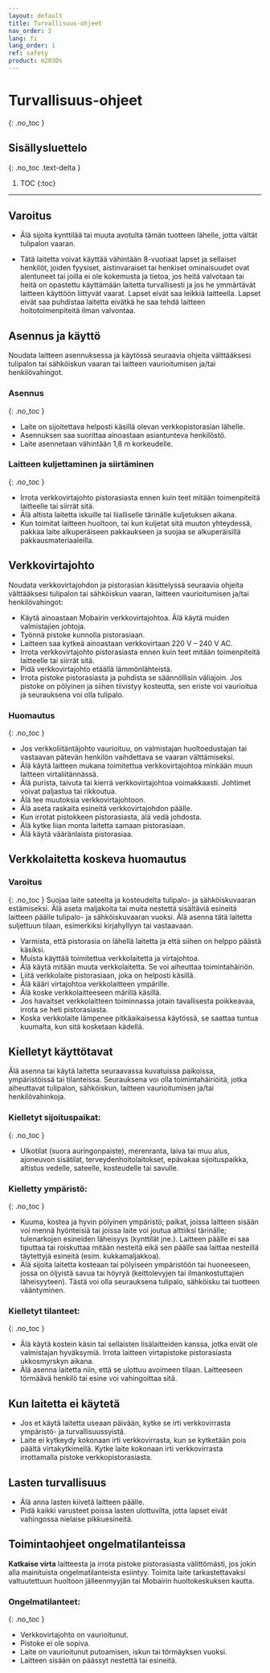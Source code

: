 ```yaml
---
layout: default
title: Turvallisuus-ohjeet
nav_order: 2
lang: fi
lang_order: 1
ref: safety
product: m2030s
---
```


# Turvallisuus-ohjeet
{: .no_toc }

## Sisällysluettelo
{: .no_toc .text-delta }

1. TOC
{:toc}

---

## Varoitus
- Älä sijoita kynttilää tai muuta avotulta tämän tuotteen lähelle, jotta vältät tulipalon vaaran.

- Tätä laitetta voivat käyttää vähintään 8-vuotiaat lapset ja sellaiset henkilöt, joiden fyysiset, aistinvaraiset tai henkiset ominaisuudet ovat alentuneet tai joilla ei ole kokemusta ja tietoa, jos heitä valvotaan tai heitä on opastettu käyttämään laitetta turvallisesti ja jos he ymmärtävät laitteen käyttöön liittyvät vaarat. Lapset eivät saa leikkiä laitteella. Lapset eivät saa puhdistaa laitetta eivätkä he saa tehdä laitteen hoitotoimenpiteitä ilman valvontaa.

## Asennus ja käyttö
Noudata laitteen asennuksessa ja käytössä seuraavia ohjeita välttääksesi tulipalon tai sähköiskun vaaran tai laitteen vaurioitumisen ja/tai henkilövahingot.

### Asennus
{: .no_toc }
* Laite on sijoitettava helposti käsillä olevan verkkopistorasian lähelle.
* Asennuksen saa suorittaa ainoastaan asiantunteva henkilöstö. 
* Laite asennetaan vähintään 1,8 m korkeudelle.

### Laitteen kuljettaminen ja siirtäminen
{: .no_toc }
* Irrota verkkovirtajohto pistorasiasta ennen kuin teet mitään toimenpiteitä laitteelle tai siirrät sitä.
* Älä altista laitetta iskuille tai liialliselle tärinälle kuljetuksen aikana.
* Kun toimitat laitteen huoltoon, tai kun kuljetat sitä muuton yhteydessä, pakkaa laite alkuperäiseen pakkaukseen ja suojaa se alkuperäisillä pakkausmateriaaleilla.

## Verkkovirtajohto
Noudata verkkovirtajohdon ja pistorasian käsittelyssä seuraavia ohjeita välttääksesi tulipalon tai sähköiskun vaaran, laitteen vaurioitumisen ja/tai henkilövahingot:
* Käytä ainoastaan Mobairin verkkovirtajohtoa. Älä käytä muiden valmistajien johtoja.
* Työnnä pistoke kunnolla pistorasiaan.
* Laitteen saa kytkeä ainoastaan verkkovirtaan 220 V – 240 V AC.
* Irrota verkkovirtajohto pistorasiasta ennen kuin teet mitään toimenpiteitä laitteelle tai siirrät sitä.
* Pidä verkkovirtajohto etäällä lämmönlähteistä.
* Irrota pistoke pistorasiasta ja puhdista se säännöllisin väliajoin. Jos pistoke on pölyinen ja siihen tiivistyy kosteutta, sen eriste voi vaurioitua ja seurauksena voi olla tulipalo.

### Huomautus
{: .no_toc }
* Jos verkkoliitäntäjohto vaurioituu, on valmistajan huoltoedustajan tai vastaavan pätevän henkilön vaihdettava se vaaran välttämiseksi.
* Älä käytä laitteen mukana toimitettua verkkovirtajohtoa minkään muun laitteen virtaliitännässä.
* Älä purista, taivuta tai kierrä verkkovirtajohtoa voimakkaasti. Johtimet voivat paljastua tai rikkoutua.
* Älä tee muutoksia verkkovirtajohtoon.
* Älä aseta raskaita esineitä verkkovirtajohdon päälle.
* Kun irrotat pistokkeen pistorasiasta, älä vedä johdosta.
* Älä kytke liian monta laitetta samaan pistorasiaan.
* Älä käytä vääränlaista pistorasiaa.

## Verkkolaitetta koskeva huomautus
### Varoitus
{: .no_toc }
Suojaa laite sateelta ja kosteudelta tulipalo- ja sähköiskuvaaran estämiseksi. Älä aseta maljakoita tai muita nestettä sisältäviä esineitä laitteen päälle tulipalo- ja sähköiskuvaaran vuoksi. Älä asenna tätä laitetta suljettuun tilaan, esimerkiksi kirjahyllyyn tai vastaavaan.
* Varmista, että pistorasia on lähellä laitetta ja että siihen on helppo päästä käsiksi.
* Muista käyttää toimitettua verkkolaitetta ja virtajohtoa.
* Älä käytä mitään muuta verkkolaitetta. Se voi aiheuttaa toimintahäiriön.
* Liitä verkkolaite pistorasiaan, joka on helposti käsillä.
* Älä kääri virtajohtoa verkkolaitteen ympärille.
* Älä koske verkkolaitteeseen märillä käsillä.
* Jos havaitset verkkolaitteen toiminnassa jotain tavallisesta poikkeavaa, irrota se heti pistorasiasta.
* Koska verkkolaite lämpenee pitkäaikaisessa käytössä, se saattaa tuntua kuumalta, kun sitä kosketaan kädellä.

## Kielletyt käyttötavat
Älä asenna tai käytä laitetta seuraavassa kuvatuissa paikoissa, ympäristöissä tai tilanteissa. Seurauksena voi olla toimintahäiriöitä, jotka aiheuttavat tulipalon, sähköiskun, laitteen vaurioitumisen ja/tai henkilövahinkoja.

### Kielletyt sijoituspaikat:
{: .no_toc }
* Ulkotilat (suora auringonpaiste), merenranta, laiva tai muu alus, ajoneuvon sisätilat, terveydenhoitolaitokset, epävakaa sijoituspaikka, altistus vedelle, sateelle, kosteudelle tai savulle.

### Kielletty ympäristö:
{: .no_toc }
* Kuuma, kostea ja hyvin pölyinen ympäristö; paikat, joissa laitteen sisään voi mennä hyönteisiä tai joissa laite voi joutua alttiiksi tärinälle; tulenarkojen esineiden läheisyys (kynttilät jne.). Laitteen päälle ei saa tiputtaa tai roiskuttaa mitään nesteitä eikä sen päälle saa laittaa nesteillä täytettyjä esineitä (esim. kukkamaljakkoa).
* Älä sijoita laitetta kosteaan tai pölyiseen ympäristöön tai huoneeseen, jossa on öljyistä savua tai höyryä (keittolevyjen tai ilmankostuttajien läheisyyteen). Tästä voi olla seurauksena tulipalo, sähköisku tai tuotteen vääntyminen.

### Kielletyt tilanteet:
{: .no_toc }
* Älä käytä kostein käsin tai sellaisten lisälaitteiden kanssa, jotka eivät ole valmistajan hyväksymiä. Irrota laitteen virtapistoke pistorasiasta ukkosmyrskyn aikana.
* Älä asenna laitetta niin, että se ulottuu avoimeen tilaan. Laitteeseen törmäävä henkilö tai esine voi vahingoittaa sitä.

## Kun laitetta ei käytetä
* Jos et käytä laitetta useaan päivään, kytke se irti verkkovirrasta ympäristö- ja turvallisuussyistä.
* Laite ei kytkeydy kokonaan irti verkkovirrasta, kun se kytketään pois päältä virtakytkimellä. Kytke laite kokonaan irti verkkovirrasta irrottamalla pistoke verkkopistorasiasta.

## Lasten turvallisuus
* Älä anna lasten kiivetä laitteen päälle.
* Pidä kaikki varusteet poissa lasten ulottuvilta, jotta lapset eivät vahingossa nielaise pikkuesineitä.

## Toimintaohjeet ongelmatilanteissa
**Katkaise virta** laitteesta ja irrota pistoke pistorasiasta välittömästi, jos jokin alla mainituista ongelmatilanteista esiintyy. Toimita laite tarkastettavaksi valtuutettuun huoltoon jälleenmyyjän tai Mobairin huoltokeskuksen kautta.

### Ongelmatilanteet:
{: .no_toc }
* Verkkovirtajohto on vaurioitunut.
* Pistoke ei ole sopiva.
* Laite on vaurioitunut putoamisen, iskun tai törmäyksen vuoksi.
* Laitteen sisään on päässyt nestettä tai esineitä.



